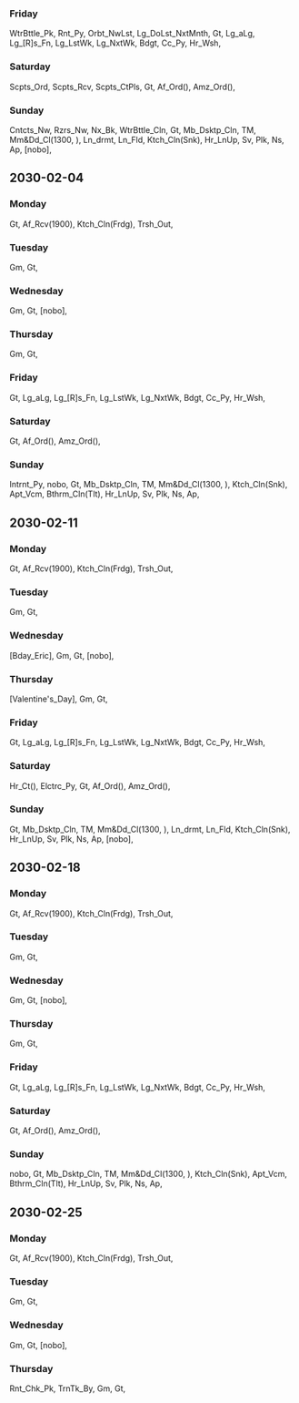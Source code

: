 ### Friday
WtrBttle_Pk, Rnt_Py, Orbt_NwLst, Lg_DoLst_NxtMnth, Gt, Lg_aLg, Lg_[R]s_Fn, Lg_LstWk, Lg_NxtWk, Bdgt, Cc_Py, Hr_Wsh, 
### Saturday
Scpts_Ord, Scpts_Rcv, Scpts_CtPls, Gt, Af_Ord(), Amz_Ord(), 
### Sunday
Cntcts_Nw, Rzrs_Nw, Nx_Bk, WtrBttle_Cln, Gt, Mb_Dsktp_Cln, TM, Mm&Dd_Cl(1300, ), Ln_drmt, Ln_Fld, Ktch_Cln(Snk), Hr_LnUp, Sv, Plk, Ns, Ap, [nobo], 

## 2030-02-04
### Monday
Gt, Af_Rcv(1900), Ktch_Cln(Frdg), Trsh_Out, 
### Tuesday
Gm, Gt, 
### Wednesday
Gm, Gt, [nobo], 
### Thursday
Gm, Gt, 
### Friday
Gt, Lg_aLg, Lg_[R]s_Fn, Lg_LstWk, Lg_NxtWk, Bdgt, Cc_Py, Hr_Wsh, 
### Saturday
Gt, Af_Ord(), Amz_Ord(), 
### Sunday
Intrnt_Py, nobo, Gt, Mb_Dsktp_Cln, TM, Mm&Dd_Cl(1300, ), Ktch_Cln(Snk), Apt_Vcm, Bthrm_Cln(Tlt), Hr_LnUp, Sv, Plk, Ns, Ap, 

## 2030-02-11
### Monday
Gt, Af_Rcv(1900), Ktch_Cln(Frdg), Trsh_Out, 
### Tuesday
Gm, Gt, 
### Wednesday
[Bday_Eric], Gm, Gt, [nobo], 
### Thursday
[Valentine's_Day], Gm, Gt, 
### Friday
Gt, Lg_aLg, Lg_[R]s_Fn, Lg_LstWk, Lg_NxtWk, Bdgt, Cc_Py, Hr_Wsh, 
### Saturday
Hr_Ct(), Elctrc_Py, Gt, Af_Ord(), Amz_Ord(), 
### Sunday
Gt, Mb_Dsktp_Cln, TM, Mm&Dd_Cl(1300, ), Ln_drmt, Ln_Fld, Ktch_Cln(Snk), Hr_LnUp, Sv, Plk, Ns, Ap, [nobo], 

## 2030-02-18
### Monday
Gt, Af_Rcv(1900), Ktch_Cln(Frdg), Trsh_Out, 
### Tuesday
Gm, Gt, 
### Wednesday
Gm, Gt, [nobo], 
### Thursday
Gm, Gt, 
### Friday
Gt, Lg_aLg, Lg_[R]s_Fn, Lg_LstWk, Lg_NxtWk, Bdgt, Cc_Py, Hr_Wsh, 
### Saturday
Gt, Af_Ord(), Amz_Ord(), 
### Sunday
nobo, Gt, Mb_Dsktp_Cln, TM, Mm&Dd_Cl(1300, ), Ktch_Cln(Snk), Apt_Vcm, Bthrm_Cln(Tlt), Hr_LnUp, Sv, Plk, Ns, Ap, 

## 2030-02-25
### Monday
Gt, Af_Rcv(1900), Ktch_Cln(Frdg), Trsh_Out, 
### Tuesday
Gm, Gt, 
### Wednesday
Gm, Gt, [nobo], 
### Thursday
Rnt_Chk_Pk, TrnTk_By, Gm, Gt, 
